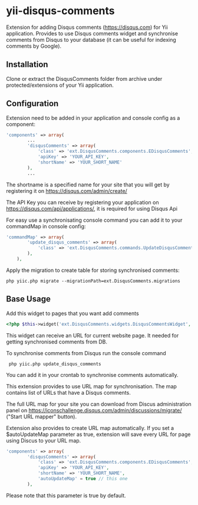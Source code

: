 # yii-disqus-comments
Extension for adding Disqus comments (https://disqus.com) for Yii application.
Provides to use Disqus comments widget and synchronise comments from Disqus to your database (it can be useful for indexing comments by Google).

## Installation

Clone or extract the DisqusComments folder from archive under protected/extensions of your Yii application.

## Configuration
Extension need to be added in your application and console config as a component:
```php
'components' => array(
        ...
        'disqusComments' => array(
            'class' => 'ext.DisqusComments.components.EDisqusComments',
            'apiKey' => 'YOUR_API_KEY',
            'shortName' => 'YOUR_SHORT_NAME'
        ),
        ...
```
The shortname is a specified name for your site that you will get by registering it on https://disqus.com/admin/create/

The API Key you can receive by registering your application on https://disqus.com/api/applications/, it is required for using Disqus Api

For easy use a synchronisating console command you can add it to your commandMap in console config:
```php
'commandMap' => array(
        'update_disqus_comments' => array(
            'class' => 'ext.DisqusComments.commands.UpdateDisqusComments'
        ),
    ),
```
Apply the migration to create table for storing synchronised comments:
```
php yiic.php migrate --migrationPath=ext.DisqusComments.migrations
```

## Base Usage
Add this widget to pages that you want add comments
```php
<?php $this->widget('ext.DisqusComments.widgets.DisqusCommentsWidget', array('pageUrl' => $pageUrl)); ?>
```
This widget can receive an URL for current website page. It needed for getting synchronised comments from DB.

To synchronise comments from Disqus run the console command
```
 php yiic.php update_disqus_comments
```
You can add it in your crontab to synchronise comments automatically.

This extension provides to use URL map for synchronisation. The map contains list of URLs that have a Disqus comments.

The full URL map for your site you can download from Discus administration panel on https://iconschallenge.disqus.com/admin/discussions/migrate/ ("Start URL mapper" button).

Extension also provides to create URL map automatically. If you set a $autoUpdateMap parameter as true, extension will save every URL for page using Discus to your URL map.
```php
'components' => array(
        'disqusComments' => array(
            'class' => 'ext.DisqusComments.components.EDisqusComments',
            'apiKey' => 'YOUR_API_KEY',
            'shortName' => 'YOUR_SHORT_NAME',
            'autoUpdateMap' = true // this one
        ),
```
Please note that this parameter is true by default.
